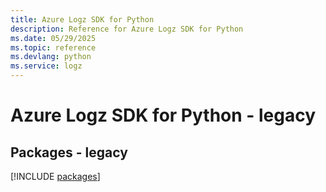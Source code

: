```yaml
---
title: Azure Logz SDK for Python
description: Reference for Azure Logz SDK for Python
ms.date: 05/29/2025
ms.topic: reference
ms.devlang: python
ms.service: logz
---
```

# Azure Logz SDK for Python - legacy
## Packages - legacy
[!INCLUDE [packages](logz-index.md)]